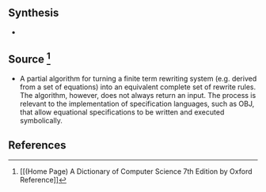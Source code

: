 ## Synthesis
- 
## Source [^1]
- A partial algorithm for turning a finite term rewriting system (e.g. derived from a set of equations) into an equivalent complete set of rewrite rules. The algorithm, however, does not always return an input. The process is relevant to the implementation of specification languages, such as OBJ, that allow equational specifications to be written and executed symbolically.

## References

[^1]: [[(Home Page) A Dictionary of Computer Science 7th Edition by Oxford Reference]]